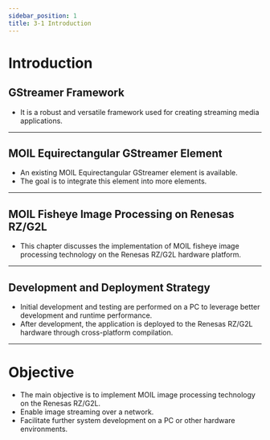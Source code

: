 ```yaml
---
sidebar_position: 1
title: 3-1 Introduction
---
```


# Introduction

## GStreamer Framework
- It is a robust and versatile framework used for creating streaming media applications.

---

## MOIL Equirectangular GStreamer Element
- An existing MOIL Equirectangular GStreamer element is available. 
- The goal is to integrate this element into more elements.

---

## MOIL Fisheye Image Processing on Renesas RZ/G2L
- This chapter discusses the implementation of MOIL fisheye image processing technology on the Renesas RZ/G2L hardware platform.

---

## Development and Deployment Strategy
- Initial development and testing are performed on a PC to leverage better development and runtime performance.
- After development, the application is deployed to the Renesas RZ/G2L hardware through cross-platform compilation.

---

# Objective
- The main objective is to implement MOIL image processing technology on the Renesas RZ/G2L.
- Enable image streaming over a network.
- Facilitate further system development on a PC or other hardware environments.


